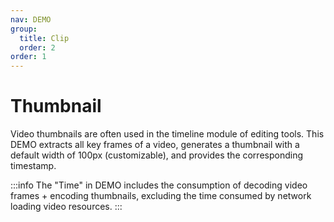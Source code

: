 ```yaml
---
nav: DEMO
group:
  title: Clip
  order: 2
order: 1
---
```


# Thumbnail

Video thumbnails are often used in the timeline module of editing tools. This DEMO extracts all key frames of a video, generates a thumbnail with a default width of 100px (customizable), and provides the corresponding timestamp.

<code src="./6_1_1-video-thumbnails.tsx"></code>

:::info
The "Time" in DEMO includes the consumption of decoding video frames + encoding thumbnails, excluding the time consumed by network loading video resources.
:::

